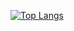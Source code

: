 [![Top Langs](https://github-readme-stats.vercel.app/api/top-langs/?username=SatapasT&layout=donut&hide=Mathematica,HTML,PowerShell,Shell,CSS,Dockerfile&size_weight=0.5&count_weight=0.5)](https://github.com/SatapasT/github-readme-stats)
